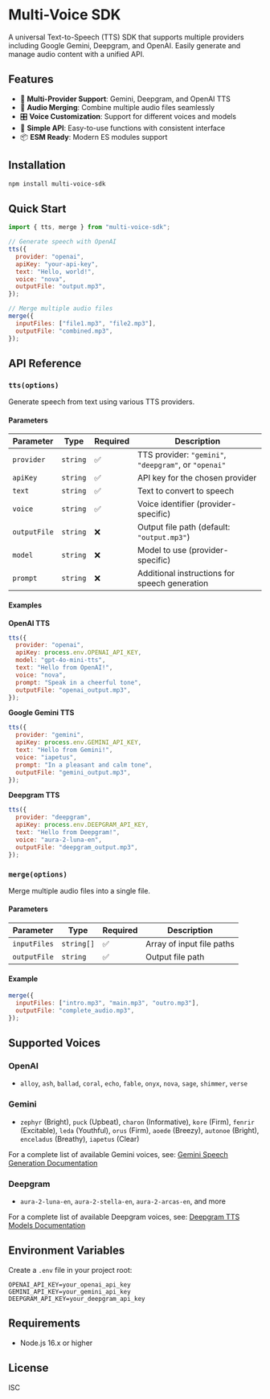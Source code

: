 # Multi-Voice SDK

A universal Text-to-Speech (TTS) SDK that supports multiple providers including Google Gemini, Deepgram, and OpenAI. Easily generate and manage audio content with a unified API.

## Features

- 🎵 **Multi-Provider Support**: Gemini, Deepgram, and OpenAI TTS
- 🔧 **Audio Merging**: Combine multiple audio files seamlessly
- 🎛️ **Voice Customization**: Support for different voices and models
- 🎯 **Simple API**: Easy-to-use functions with consistent interface
- 📦 **ESM Ready**: Modern ES modules support

## Installation

```bash
npm install multi-voice-sdk
```

## Quick Start

```javascript
import { tts, merge } from "multi-voice-sdk";

// Generate speech with OpenAI
tts({
  provider: "openai",
  apiKey: "your-api-key",
  text: "Hello, world!",
  voice: "nova",
  outputFile: "output.mp3",
});

// Merge multiple audio files
merge({
  inputFiles: ["file1.mp3", "file2.mp3"],
  outputFile: "combined.mp3",
});
```

## API Reference

### `tts(options)`

Generate speech from text using various TTS providers.

#### Parameters

| Parameter    | Type     | Required | Description                                           |
| ------------ | -------- | -------- | ----------------------------------------------------- |
| `provider`   | `string` | ✅       | TTS provider: `"gemini"`, `"deepgram"`, or `"openai"` |
| `apiKey`     | `string` | ✅       | API key for the chosen provider                       |
| `text`       | `string` | ✅       | Text to convert to speech                             |
| `voice`      | `string` | ✅       | Voice identifier (provider-specific)                  |
| `outputFile` | `string` | ❌       | Output file path (default: `"output.mp3"`)            |
| `model`      | `string` | ❌       | Model to use (provider-specific)                      |
| `prompt`     | `string` | ❌       | Additional instructions for speech generation         |

#### Examples

**OpenAI TTS**

```javascript
tts({
  provider: "openai",
  apiKey: process.env.OPENAI_API_KEY,
  model: "gpt-4o-mini-tts",
  text: "Hello from OpenAI!",
  voice: "nova",
  prompt: "Speak in a cheerful tone",
  outputFile: "openai_output.mp3",
});
```

**Google Gemini TTS**

```javascript
tts({
  provider: "gemini",
  apiKey: process.env.GEMINI_API_KEY,
  text: "Hello from Gemini!",
  voice: "iapetus",
  prompt: "In a pleasant and calm tone",
  outputFile: "gemini_output.mp3",
});
```

**Deepgram TTS**

```javascript
tts({
  provider: "deepgram",
  apiKey: process.env.DEEPGRAM_API_KEY,
  text: "Hello from Deepgram!",
  voice: "aura-2-luna-en",
  outputFile: "deepgram_output.mp3",
});
```

### `merge(options)`

Merge multiple audio files into a single file.

#### Parameters

| Parameter    | Type       | Required | Description               |
| ------------ | ---------- | -------- | ------------------------- |
| `inputFiles` | `string[]` | ✅       | Array of input file paths |
| `outputFile` | `string`   | ✅       | Output file path          |

#### Example

```javascript
merge({
  inputFiles: ["intro.mp3", "main.mp3", "outro.mp3"],
  outputFile: "complete_audio.mp3",
});
```

## Supported Voices

### OpenAI

- `alloy`, `ash`, `ballad`, `coral`, `echo`, `fable`, `onyx`, `nova`, `sage`, `shimmer`, `verse`

### Gemini

- `zephyr` (Bright), `puck` (Upbeat), `charon` (Informative), `kore` (Firm), `fenrir` (Excitable), `leda` (Youthful), `orus` (Firm), `aoede` (Breezy), `autonoe` (Bright), `enceladus` (Breathy), `iapetus` (Clear)

For a complete list of available Gemini voices, see: [Gemini Speech Generation Documentation](https://ai.google.dev/gemini-api/docs/speech-generation#voices)

### Deepgram

- `aura-2-luna-en`, `aura-2-stella-en`, `aura-2-arcas-en`, and more

For a complete list of available Deepgram voices, see: [Deepgram TTS Models Documentation](https://developers.deepgram.com/docs/tts-models#featured-voices)

## Environment Variables

Create a `.env` file in your project root:

```env
OPENAI_API_KEY=your_openai_api_key
GEMINI_API_KEY=your_gemini_api_key
DEEPGRAM_API_KEY=your_deepgram_api_key
```

## Requirements

- Node.js 16.x or higher

## License

ISC
